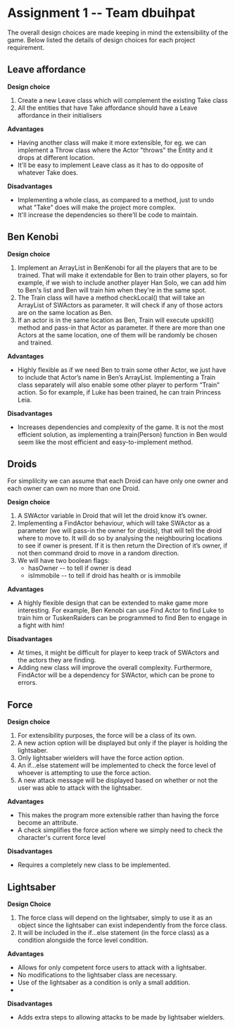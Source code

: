# Assignment 1 -- Team **dbuihpat**

The overall design choices are made keeping in mind the extensibility of the game.
Below listed the details of design choices for each project requirement.

## Leave affordance

**Design choice**
1. Create a new Leave class which will complement the existing Take class
2. All the entities that have Take affordance should have a Leave affordance in their initialisers

**Advantages**
- Having another class will make it more extensible, for eg. we can implement a Throw class where the Actor "throws" the Entity and it drops at different location.
- It'll be easy to implement Leave class as it has to do opposite of whatever Take does.

**Disadvantages**
- Implementing a whole class, as compared to a method, just to undo what "Take" does will make the project more complex.
- It'll increase the dependencies so there'll be code to maintain.

## Ben Kenobi
**Design choice**
1. Implement an ArrayList in BenKenobi for all the players that are to be trained. That will make it extendable for Ben to train other players, so for example, if we wish to include another player Han Solo, we can add him to Ben's list and Ben will train him when they're in the same spot.
2. The Train class will have a method checkLocal() that will take an ArrayList of SWActors as parameter. It will check if any of those actors are on the same location as Ben.
3. If an actor is in the same location as Ben, Train will execute upskill() method and pass-in that Actor as parameter. If there are more than one Actors at the same location, one of them will be randomly be chosen and trained.

**Advantages**
- Highly flexible as if we need Ben to train some other Actor, we just have to include that Actor’s name in Ben’s ArrayList. 
Implementing a Train class separately will also enable some other player to perform “Train” action. So for example, if Luke has been trained, he can train Princess Leia.

**Disadvantages**
- Increases dependencies and complexity of the game. It is not the most efficient solution, as implementing a train(Person) function in Ben would seem like the most efficient and easy-to-implement method.


## Droids
For simplilcity we can assume that each Droid can have only one owner and each owner can own no more than one Droid.

**Design choice**

 1. A SWActor variable in Droid that will let the droid know it’s owner.
 2. Implementing a FindActor behaviour, which will take SWActor as a parameter (we will pass-in the owner for droids), that will tell the droid where to move to. It will do so by analysing the neighbouring locations to see if owner is present. If it is then return the Direction of it’s owner, if not then command droid to move in a random direction.
3. We will have two boolean flags:
	- hasOwner -- to tell if owner is dead 
	 - isImmobile -- to tell if droid has health or is immobile


**Advantages**
- A highly flexible design that can be extended to make game more interesting. For example, Ben Kenobi can use Find Actor to find Luke to train him or TuskenRaiders can be programmed to find Ben to engage in a fight with him!

**Disadvantages**
- At times, it might be difficult for player to keep track of SWActors and the actors they are finding.
- Adding new class will improve the overall complexity. Furthermore, FindActor will be a dependency for SWActor, which can be prone to errors.


## Force
**Design choice**
1. For extensibility purposes, the force will be a class of its own. 
2. A new action option will be displayed but only if the player is holding the lightsaber.
3. Only lightsaber wielders will have the force action option.
4. An if...else statement will be implemented to check the force level of whoever is attempting to use the force action.
5. A new attack message will be displayed based on whether or not the user was able to attack with the lightsaber.


**Advantages**
- This makes the program more extensible rather than having the force become an attribute.
- A check simplifies the force action where we simply need to check the character's current force level 


**Disadvantages**
- Requires a completely new class to be implemented. 


## Lightsaber
**Design Choice**
1. The force class will depend on the lightsaber, simply to use it as an object since the lightsaber can exist independently from the force class.
2. It will be included in the if...else statement (in the force class) as a condition alongside the force level condition. 

**Advantages**
- Allows for only competent force users to attack with a lightsaber.
- No modifications to the lightsaber class are necessary.
- Use of the lightsaber as a condition is only a small addition. 
-
**Disadvantages**
- Adds extra steps to allowing attacks to be made by lightsaber wielders. 